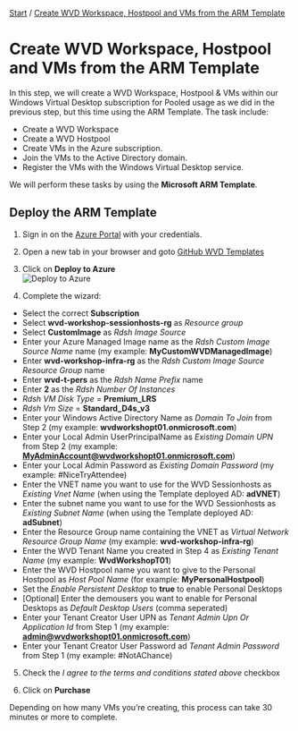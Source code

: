[Start](/CA-Microsoft-WVD_ARM-Workshop/) / [Create WVD Workspace, Hostpool and VMs from the ARM Template](/CA-Microsoft-WVD_ARM-Workshop/Create%20WVD%20Hostpool%20and%20VM%20for%20Personal%20usage/)
# Create WVD Workspace, Hostpool and VMs from the ARM Template

In this step, we will create a WVD Workspace, Hostpool & VMs within our Windows Virtual Desktop subscription for Pooled usage as we did in the previous step, but this time using the ARM Template. The task include:

* Create a WVD Workspace
* Create a WVD Hostpool
* Create VMs in the Azure subscription.
* Join the VMs to the Active Directory domain.
* Register the VMs with the Windows Virtual Desktop service.

We will perform these tasks by using the **Microsoft ARM Template**. 

## Deploy the ARM Template
1. Sign in on the [Azure Portal](https://portal.azure.com) with your credentials.

2. Open a new tab in your browser and goto [GitHub WVD Templates](https://github.com/Azure/RDS-Templates/tree/master/wvd-templates/Create%20and%20provision%20WVD%20host%20pool)

3. Click on **Deploy to Azure**<br/>
![Deploy to Azure](https://michawets.github.io/CA-Microsoft-WVD_ARM-Workshop/images/GitHub-WVD-DeployToAzure.png)

4. Complete the wizard:
 - Select the correct **Subscription**
 - Select **wvd-workshop-sessionhosts-rg** as *Resource group*
 - Select **CustomImage** as *Rdsh Image Source*
 - Enter your Azure Managed Image name as the *Rdsh Custom Image Source Name* name (my example: **MyCustomWVDManagedImage**)
 - Enter **wvd-workshop-infra-rg** as the *Rdsh Custom Image Source Resource Group* name
 - Enter **wvd-t-pers** as the *Rdsh Name Prefix* name
 - Enter **2** as the *Rdsh Number Of Instances*
 - *Rdsh VM Disk Type* = **Premium_LRS**
 - *Rdsh Vm Size* = **Standard_D4s_v3**
 - Enter your Windows Active Directory Name as *Domain To Join* from Step 2 (my example: **wvdworkshopt01.onmicrosoft.com**)
 - Enter your Local Admin UserPrincipalName as *Existing Domain UPN* from Step 2 (my example: **MyAdminAccount@wvdworkshopt01.onmicrosoft.com**)
 - Enter your Local Admin Password as *Existing Domain Password* (my example: #NiceTryAttendee)
 - Enter the VNET name you want to use for the WVD Sessionhosts as *Existing Vnet Name* (when using the Template deployed AD: **adVNET**)
 - Enter the subnet name you want to use for the WVD Sessionhosts as *Existing Subnet Name* (when using the Template deployed AD: **adSubnet**)
 - Enter the Resource Group name containing the VNET as *Virtual Network Resource Group Name* (my example: **wvd-workshop-infra-rg**)
 - Enter the WVD Tenant Name you created in Step 4 as *Existing Tenant Name* (my example: **WvdWorkshopT01**)
 - Enter the WVD Hostpool name you want to give to the Personal Hostpool as *Host Pool Name* (for example: **MyPersonalHostpool**)
 - Set the *Enable Persistent Desktop* to **true** to enable Personal Desktops
 - [Optional] Enter the demousers you want to enable for Personal Desktops as *Default Desktop Users* (comma seperated)
 - Enter your Tenant Creator User UPN as *Tenant Admin Upn Or Application Id* from Step 1 (my example: **admin@wvdworkshopt01.onmicrosoft.com**)
 - Enter your Tenant Creator User Password ad *Tenant Admin Password* from Step 1 (my example: #NotAChance)

 5. Check the *I agree to the terms and conditions stated above* checkbox

 6. Click on **Purchase**

Depending on how many VMs you’re creating, this process can take 30 minutes or more to complete.



<script type="text/javascript">
    setTimeout(function() { 
            document.getElementById("sidebar").style.display = "none";
            document.getElementById("main-content").style.width = "90%"
            var x = document.getElementsByClassName('inner clearfix'); 
            x[0].style.width = "75%";
            var x = document.getElementsByClassName('inner'); 
            x[0].style.width = "90%";
            var x = document.getElementsByTagName('h1'); 
            x[0].style.width = "90%";
            x[0].style.textAlign = "center"
            x[0].innerHTML = "Microsoft & Cloud-Architect WVD Workshop"
        }, 250);
</script>
